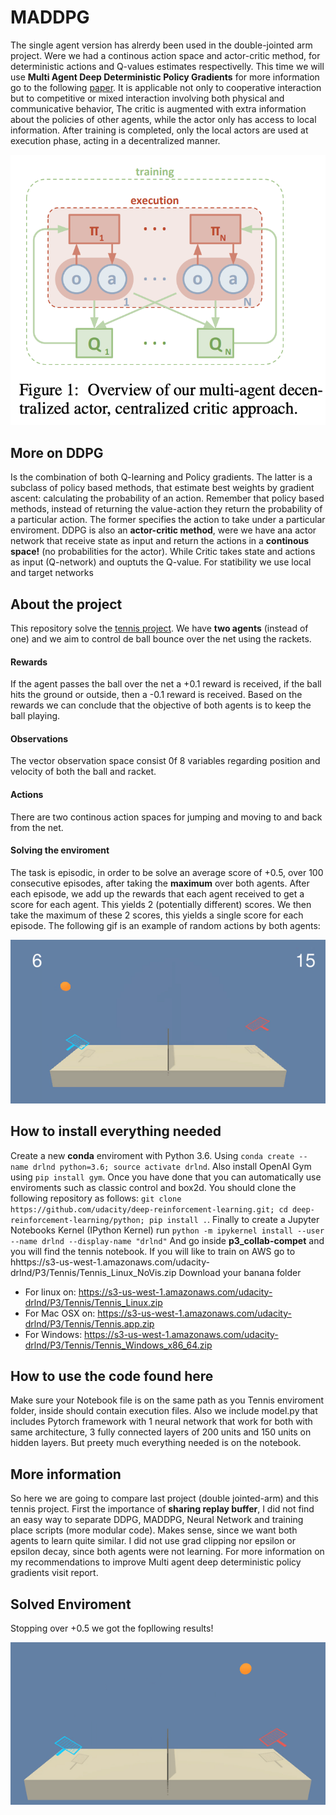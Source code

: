 # MADDPG
The single agent version has alrerdy been used in the double-jointed arm project. Were we had a continous action space and actor-critic method, for deterministic actions and Q-values estimates respectivelly. This time we will use **Multi Agent Deep Deterministic Policy Gradients** for more information go to the following [paper](https://arxiv.org/pdf/1706.02275.pdf). It is applicable not only to cooperative interaction but to competitive or mixed interaction involving both physical and communicative behavior,  The critic is augmented with extra information about the policies of other agents, while the actor only has access to local information. After training is completed, only the local actors are used at execution phase, acting in a decentralized manner.

<p align="center">
  <img src="images/image.png" />
</p>

## More on DDPG
Is the combination of both Q-learning and Policy gradients. The latter is a subclass of policy based methods, that estimate best weights by gradient ascent: calculating the probability of an action. Remember that policy based methods, instead of returning the value-action they return the probability of a particular action. The former specifies the action to take under a particular enviroment. DDPG is also an **actor-critic method**, were we have ana actor network that receive state as input and return the actions in a **continous space!** (no probabilities for the actor). While Critic takes state and actions as input (Q-network) and ouptuts the Q-value. For statibility we use local and target networks

## About the project
This repository solve the [tennis project](https://github.com/Unity-Technologies/ml-agents/blob/master/docs/Learning-Environment-Examples.md#tennis). We have **two agents** (instead of one) and we aim to control de ball bounce over the net using the rackets.
#### Rewards
If the agent passes the ball over the net a +0.1 reward is received, if the ball hits the ground or outside, then a -0.1 reward is received. Based on the rewards we can conclude that the objective of both agents is to keep the ball playing.
#### Observations
The vector observation space consist 0f 8 variables regarding position and velocity of both the ball and racket.
#### Actions
There are two continous action spaces for jumping and moving to and back from the net.
#### Solving the enviroment
The task is episodic, in order to be solve an average score of +0.5, over 100 consecutive episodes, after taking the **maximum** over both agents. After each episode, we add up the rewards that each agent received to get a score for each agent. This yields 2 (potentially different) scores. We then take the maximum of these 2 scores, this yields a single score for each episode. The following gif is an example of random actions by both agents:

<p align="center">
  <img src="images/tennis-random.gif" />
</p>

## How to install everything needed
Create a new **conda** enviroment with Python 3.6. Using `conda create --name drlnd python=3.6; source activate drlnd`.
Also install OpenAI Gym using `pip install gym`. Once you have done that you can automatically use enviroments such as classic control and box2d. You should clone the following repository as follows: `git clone https://github.com/udacity/deep-reinforcement-learning.git; cd deep-reinforcement-learning/python; pip install .`. Finally to create a Jupyter Notebooks Kernel (IPython Kernel) run `python -m ipykernel install --user --name drlnd --display-name "drlnd"` And go inside **p3_collab-compet** and you will find the tennis notebook. If you will like to train on AWS go to hhttps://s3-us-west-1.amazonaws.com/udacity-drlnd/P3/Tennis/Tennis_Linux_NoVis.zip
Download your banana folder 
* For linux on: https://s3-us-west-1.amazonaws.com/udacity-drlnd/P3/Tennis/Tennis_Linux.zip
* For Mac OSX on: https://s3-us-west-1.amazonaws.com/udacity-drlnd/P3/Tennis/Tennis.app.zip
* For Windows: https://s3-us-west-1.amazonaws.com/udacity-drlnd/P3/Tennis/Tennis_Windows_x86_64.zip

## How to use the code found here
Make sure your Notebook file is on the same path as you Tennis enviroment folder, inside should contain execution files. Also we include model.py that includes Pytorch framework with 1 neural network that work for both with same architecture, 3 fully connected layers of 200 units and 150 units on hidden layers. But preety much everything needed is on the notebook. 

## More information
So here we are going to compare last project (double jointed-arm) and this tennis project.
First the importance of **sharing replay buffer**, I did not find an easy way to separate DDPG, MADDPG, Neural Network and training place scripts (more modular code). Makes sense, since we want both agents to learn quite similar. I did not use grad clipping nor epsilon or epsilon decay, since both agents were not learning. For more information on my recommendations to improve Multi agent deep deterministic policy gradients visit report.

## Solved Enviroment
Stopping over +0.5 we got the fopllowing results!<br>
<p align="center">
  <img src="images/solved_env.gif" />
</p>

